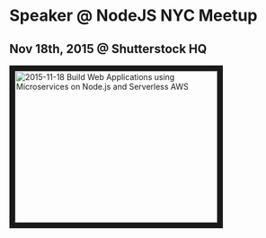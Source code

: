 # Speaker @ NodeJS NYC Meetup
## Nov 18th, 2015 @ Shutterstock HQ

<a href="http://www.youtube.com/watch?feature=player_embedded&v=rPEtOFOncd8"
  target="_blank"><img src="http://img.youtube.com/vi/rPEtOFOncd8/0.jpg"
  alt="2015-11-18 Build Web Applications using Microservices on Node.js and Serverless AWS"
  width="360" height="270" border="10" /></a>
